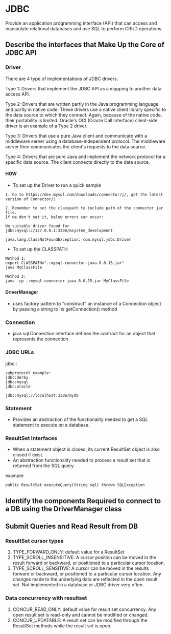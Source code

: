 # JDBC

Provide an application programming interface (API) that can access and manipulate relational databases and use SQL to perform CRUD operations.

## Describe the interfaces that Make Up the Core of JDBC API

### Driver

There are 4 type of implementations of JDBC drivers.

Type 1: Drivers that implement the JDBC API as a mapping to another data access API.

Type 2: Drivers that are written partly in the Java programming language and partly in native code. These drivers use a native client library specific to the data source to which they connect. Again, because of the native code, their portability is limited. Oracle's OCI (Oracle Call Interface) client-side driver is an example of a Type 2 driver.

Type 3: Drivers that use a pure Java client and communicate with a middleware server using a database-independent protocol. The middleware server then communicates the client's requests to the data source.

Type 4: Drivers that are pure Java and implement the network protocol for a specific data source. The client connects directly to the data source.

#### HOW

+ To set up the Driver to run a quick sample

```
1. Go to https://dev.mysql.com/downloads/connector/j/, get the latest version of Connector/J

2. Remember to set the classpath to include path of the connector jar file.
If we don't set it, below errors can occur:

No suitable driver found for jdbc:mysql://127.0.0.1:3306/msystem_development

java.lang.ClassNotFoundException: com.mysql.jdbc:Driver
```

+ To set up the CLASSPATH

```
Method 1:
export CLASSPATH=".:mysql-connector-java-8.0.15.jar"
java MyClassFile

Method 2:
java -cp .:mysql-connector-java-8.0.15.jar MyClassFile
```

#### DriverManager

- uses factory pattern to "construct" an instance of a Connection object by passing a string to its getConnection() method 


### Connection

* java.sql.Connection interface defines the contract for an object that represents the connection

### JDBC URLs

jdbc:<subprotocol>:<subname>

```
subprotocol example:
jdbc:derby
jdbc:mysql
jdbc:oracle

jdbc:mysql://localhost:3306/mydb
```

### Statement

* Provides an abstraction of the functionality needed to get a SQL statement to execute on a database.

### ResultSet Interfaces

* When a statement object is closed, its current ResultSet object is also closed if exist.
* An abstraction functionality needed to process a result set that is returned from the SQL query.

example:

```
public ResultSet executeQuery(String sql) throws SQLException
```

## Identify the components Required to connect to a DB using the DriverManager class



## Submit Queries and Read Result from DB

### ResultSet cursor types

1. TYPE_FORWARD_ONLY: default value for a ResultSet
2. TYPE_SCROLL_INSENSITIVE: A cursor position can be moved in the result forward or backward, or positioned to a particular cursor location.
3. TYPE_SCROLL_SENSITIVE: A cursor can be moved in the results forward or backward, or positioned to a particular cursor location. Any changes made to the underlying data are reflected in the open result set. Not implemented in a database or JDBC driver very often.

### Data concurrency with resultset

1. CONCUR_READ_ONLY: default value for result set concurrency. Any open result set is read-only and cannot be modified or changed.
2. CONCUR_UPDATABLE: A result set can be modified through the ResultSet methods while the result set is open.


